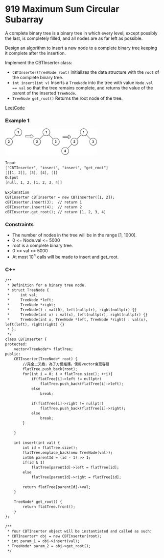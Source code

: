 # 919 Maximum Sum Circular Subarray

A complete binary tree is a binary tree in which every level, except possibly the last, is completely filled, and all nodes are as far left as possible.

Design an algorithm to insert a new node to a complete binary tree keeping it complete after the insertion.

Implement the CBTInserter class:

* `CBTInserter(TreeNode root)` Initializes the data structure with the `root` of the complete binary tree.
* `int insert(int v)` Inserts a `TreeNode` into the tree with value `Node.val == val` so that the tree remains complete, and returns the value of the parent of the inserted `TreeNode`.
* `TreeNode get_root()` Returns the root node of the tree.
 
 

[LeetCode](https://leetcode.cn/problems/complete-binary-tree-inserter/)


### Example 1

<img src="img/919.jpg" width = "300"/>

```
Input
["CBTInserter", "insert", "insert", "get_root"]
[[[1, 2]], [3], [4], []]
Output
[null, 1, 2, [1, 2, 3, 4]]

Explanation
CBTInserter cBTInserter = new CBTInserter([1, 2]);
cBTInserter.insert(3);  // return 1
cBTInserter.insert(4);  // return 2
cBTInserter.get_root(); // return [1, 2, 3, 4]
```


### Constraints

* The number of nodes in the tree will be in the range [1, 1000].
* 0 <= Node.val <= 5000
* root is a complete binary tree.
* 0 <= val <= 5000
* At most 10<sup>4</sup> calls will be made to insert and get_root.

### C++ 

```
/**
 * Definition for a binary tree node.
 * struct TreeNode {
 *     int val;
 *     TreeNode *left;
 *     TreeNode *right;
 *     TreeNode() : val(0), left(nullptr), right(nullptr) {}
 *     TreeNode(int x) : val(x), left(nullptr), right(nullptr) {}
 *     TreeNode(int x, TreeNode *left, TreeNode *right) : val(x), left(left), right(right) {}
 * };
 */
class CBTInserter {
protected:
    vector<TreeNode*> flatTree;
public:
    CBTInserter(TreeNode* root) {
        //完全二叉樹，為了方便維護，使用vector會更容易
        flatTree.push_back(root);
        for(int i = 0; i < flatTree.size(); ++i){
            if(flatTree[i]->left != nullptr)
                flatTree.push_back(flatTree[i]->left);
            else
                break;

            if(flatTree[i]->right != nullptr)
                flatTree.push_back(flatTree[i]->right);
            else 
                break;
        }

    }
    
    int insert(int val) {
        int id = flatTree.size();
        flatTree.emplace_back(new TreeNode(val));
        int&& parentId = (id - 1) >> 1;
        if(id & 1)
            flatTree[parentId]->left = flatTree[id];
        else
            flatTree[parentId]->right = flatTree[id];

        return flatTree[parentId]->val;
    }
    
    TreeNode* get_root() {
        return flatTree.front();
    }
};

/**
 * Your CBTInserter object will be instantiated and called as such:
 * CBTInserter* obj = new CBTInserter(root);
 * int param_1 = obj->insert(val);
 * TreeNode* param_2 = obj->get_root();
 */
```
